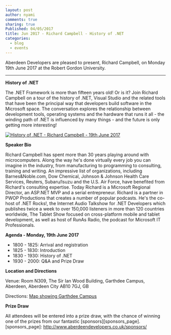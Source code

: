 ```yaml
---
layout: post
author: nyami
comments: true
sharing: true
Published: 04/05/2017
title: Jun 2017 - Richard Campbell - History of .NET
categories:
  - blog
  - events
---
```

Aberdeen Developers are pleased to present, Richard Campbell, on Monday 19th June 2017 at the Robert Gordon University.

***

**History of .NET**

The .NET Framework is more than fifteen years old! Or is it? Join Richard Campbell on a tour of the history of .NET, Visual Studio and the related tools that have been the principal way that developers build software in the Microsoft space. The conversation explores the relationship between development tools, operating systems and the hardware that runs it all - the winding path of .NET is influenced by many things - and the future is only getting more interesting!

[![History of .NET - Richard Campbell - 19th June 2017](https://www.eventbrite.com/custombutton?eid=11987778769)](https://www.eventbrite.com/e/june-2017-richard-campbell-history-of-net-tickets-33347428055?aff=blog)

**Speaker Bio**

Richard Campbell has spent more than 30 years playing around with microcomputers. Along the way he's done virtually every job you can imagine in the industry, from manufacturing to programming to consulting, training and writing. An impressive list of organizations, including Barnes&Noble.com, Dow Chemical, Johnson & Johnson Health Care Services, Reuters, Subaru/Isuzu and the U.S. Air Force, have benefited from Richard's consulting expertise. Today Richard is a Microsoft Regional Director, an ASP.NET MVP and a serial entrepreneur. Richard is a partner in PWOP Productions that creates a number of popular podcasts. He's the co-host of .NET Rocks!, the Internet Audio Talkshow for .NET Developers which publishes twice a week to over 150,000 listeners in more than 120 countries worldwide, The Tablet Show focused on cross-platform mobile and tablet development, as well as host of RunAs Radio, the podcast for Microsoft IT Professionals.

**Agenda - Monday, 19th June 2017**

+ 1800 - 1825: Arrival and registration
+ 1825 - 1830: Introduction
+ 1830 - 1930: History of .NET
+ 1930 - 2000: Q&A and Prize Draw

**Location and Directions**

Venue: Room N309, The Sir Ian Wood Building, Garthdee Campus, Aberdeen, Aberdeen City AB10 7GJ, GB

Directions: [Map showing Garthdee Campus](https://www.google.co.uk/maps/place/The+Sir+Ian+Wood+Building,+Garthdee+Rd,+Aberdeen+AB10+7GJ)

**Prize Draw**

All attendees will be entered into a prize draw, with the chance of winning one of the prizes from our fantastic [sponsors][sponsors_page].
[sponsors_page]: http://www.aberdeendevelopers.co.uk/sponsors/
